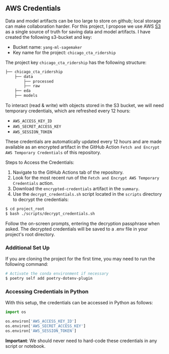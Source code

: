 ## AWS Credentials

Data and model artifacts can be too large to store on github; local storage can make collaboration harder. For this project, I propose we use AWS [S3](https://docs.aws.amazon.com/AmazonS3/latest/userguide/Welcome.html) as a single source of truth for saving data and model artifacts. I have created the following s3-bucket and key:

* Bucket name: `yang-ml-sagemaker`
* Key name for the project: `chicago_cta_ridership`

The project key `chicago_cta_ridership` has the following structure:

```bash
├── chicago_cta_ridership
    ├── data
        ├── processed
        ├── raw
    ├── eda
    ├── models
```

To interact (read & write) with objects stored in the S3 bucket, we will need temporary credentials, which are refreshed every 12 hours:

* `AWS_ACCESS_KEY_ID`
* `AWS_SECRET_ACCESS_KEY`
* `AWS_SESSION_TOKEN`

These credentials are automatically updated every 12 hours and are made available as an encrypted artifact in the GitHub Action `Fetch and Encrypt AWS Temporary Credentials` of this repository.

Steps to Access the Credentials:

1. Navigate to the GitHub Actions tab of the repository.
2. Look for the most recent run of the `Fetch and Encrypt AWS Temporary Credentials` action.
3. Download the `encrypted-credentials` artifact in the `summary`.
4. Use the `decrypt_credentials.sh` script located in the `scripts` directory to decrypt the credentials:

```bash
$ cd project_root
$ bash ./scripts/decrypt_credentials.sh
```

Follow the on-screen prompts, entering the decryption passphrase when asked. The decrypted credentials will be saved to a .env file in your project's root directory.

### Additional Set Up

If you are cloning the project for the first time, you may need to run the following command:

```bash
# Activate the conda environment if necessary
$ poetry self add poetry-dotenv-plugin
```

### Accessing Credentials in Python

With this setup, the credentials can be accessed in Python as follows:

```python
import os

os.environ['AWS_ACCESS_KEY_ID']
os.environ['AWS_SECRET_ACCESS_KEY']
os.environ['AWS_SESSION_TOKEN']
```

**Important**: We should never need to hard-code these credentials in any script or notebook.